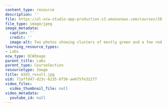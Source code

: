 ```yaml
---
content_type: resource
description: ''
file: https://ol-ocw-studio-app-production.s3.amazonaws.com/courses/20-109-laboratory-fundamentals-in-biological-engineering-spring-2010/71affd47d23c62350f56ae675fe322f7_m3d3_result.jpg
file_type: image/jpeg
image_metadata:
  caption: ''
  credit: ''
  image-alt: Two photos showing clusters of mostly green and a few red dots.
learning_resource_types:
- Labs
ocw_type: OCWImage
parent_title: Labs
parent_type: CourseSection
resourcetype: Image
title: m3d3_result.jpg
uid: 71affd47-d23c-6235-0f56-ae675fe322f7
video_files:
  video_thumbnail_file: null
video_metadata:
  youtube_id: null
---
```

